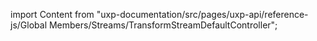 
import Content from "uxp-documentation/src/pages/uxp-api/reference-js/Global Members/Streams/TransformStreamDefaultController";

<Content query="product=photoshop"/>
